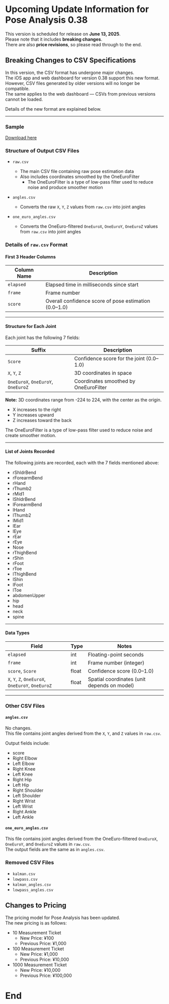 # Upcoming Update Information for Pose Analysis 0.38

This version is scheduled for release on **June 13, 2025**.  
Please note that it includes **breaking changes**.  
There are also **price revisions**, so please read through to the end.

## Breaking Changes to CSV Specifications

In this version, the CSV format has undergone major changes.  
The iOS app and web dashboard for version 0.38 support this new format.  
However, CSV files generated by older versions will no longer be compatible.  
The same applies to the web dashboard — CSVs from previous versions cannot be loaded.  

Details of the new format are explained below.

---

### Sample

[Download here](./sample_v0.38.csv)

### Structure of Output CSV Files

- `raw.csv`  
  - The main CSV file containing raw pose estimation data  
  - Also includes coordinates smoothed by the OneEuroFilter  
    - The OneEuroFilter is a type of low-pass filter used to reduce noise and produce smoother motion

- `angles.csv`  
  - Converts the raw `X`, `Y`, `Z` values from `raw.csv` into joint angles

- `one_euro_angles.csv`  
  - Converts the OneEuro-filtered `OneEuroX`, `OneEuroY`, `OneEuroZ` values from `raw.csv` into joint angles

### Details of `raw.csv` Format

#### First 3 Header Columns

| Column Name | Description |
|-------------|-------------|
| `elapsed`   | Elapsed time in milliseconds since start |
| `frame`     | Frame number |
| `score`     | Overall confidence score of pose estimation (0.0–1.0) |

---

#### Structure for Each Joint

Each joint has the following 7 fields:

| Suffix       | Description |
|--------------|-------------|
| `Score`      | Confidence score for the joint (0.0–1.0) |
| `X`, `Y`, `Z`| 3D coordinates in space |
| `OneEuroX`, `OneEuroY`, `OneEuroZ` | Coordinates smoothed by OneEuroFilter |

**Note:** 3D coordinates range from -224 to 224, with the center as the origin.  
- X increases to the right  
- Y increases upward  
- Z increases toward the back  

The OneEuroFilter is a type of low-pass filter used to reduce noise and create smoother motion.

---

#### List of Joints Recorded

The following joints are recorded, each with the 7 fields mentioned above:

- rShldrBend  
- rForearmBend  
- rHand  
- rThumb2  
- rMid1  
- lShldrBend  
- lForearmBend  
- lHand  
- lThumb2  
- lMid1  
- lEar  
- lEye  
- rEar  
- rEye  
- Nose  
- rThighBend  
- rShin  
- rFoot  
- rToe  
- lThighBend  
- lShin  
- lFoot  
- lToe  
- abdomenUpper  
- hip  
- head  
- neck  
- spine  

---

#### Data Types

| Field | Type | Notes |
|-------|------|-------|
| `elapsed` | int   | Floating-point seconds |
| `frame`   | int   | Frame number (integer) |
| `score`, `Score` | float | Confidence score (0.0–1.0) |
| `X`, `Y`, `Z`, `OneEuroX`, `OneEuroY`, `OneEuroZ` | float | Spatial coordinates (unit depends on model) |

---

### Other CSV Files

#### `angles.csv`

No changes.  
This file contains joint angles derived from the `X`, `Y`, and `Z` values in `raw.csv`.

Output fields include:
- score  
- Right Elbow  
- Left Elbow  
- Right Knee  
- Left Knee  
- Right Hip  
- Left Hip  
- Right Shoulder  
- Left Shoulder  
- Right Wrist  
- Left Wrist  
- Right Ankle  
- Left Ankle  

#### `one_euro_angles.csv`

This file contains joint angles derived from the OneEuro-filtered `OneEuroX`, `OneEuroY`, and `OneEuroZ` values in `raw.csv`.  
The output fields are the same as in `angles.csv`.

### Removed CSV Files

- `kalman.csv`  
- `lowpass.csv`  
- `kalman_angles.csv`  
- `lowpass_angles.csv`  

## Changes to Pricing

The pricing model for Pose Analysis has been updated.  
The new pricing is as follows:

- 10 Measurement Ticket  
  - New Price: ¥100  
  - Previous Price: ¥1,000  
- 100 Measurement Ticket  
  - New Price: ¥1,000  
  - Previous Price: ¥10,000  
- 1000 Measurement Ticket  
  - New Price: ¥10,000  
  - Previous Price: ¥100,000  

# End
